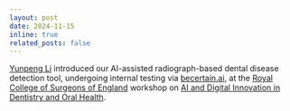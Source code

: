 ```yaml
---
layout: post
date: 2024-11-15
inline: true
related_posts: false
---
```


[Yunpeng Li](https://yunpengli.ac/) introduced our AI-assisted radiograph-based dental disease detection tool, undergoing internal testing via [becertain.ai](https://becertain.ai/), at the [Royal College of Surgeons of England](https://www.rcseng.ac.uk/) workshop on [AI and Digital Innovation in
Dentistry and Oral Health](https://www.rcseng.ac.uk/education-and-exams/courses/search/ai-and-digital-innovation-in-dentistry-and-oral-health/).